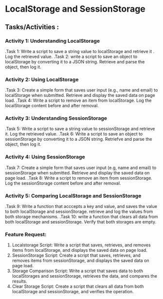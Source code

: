 # LocalStorage and SessionStorage

## Tasks/Activities :

### Activity 1: Understanding LocalStorage

.Task 1: Write a script to save a string value to localStorage and retrieve it . Log the retrieved value.
.Task 2: write a script to save an object to localStorage by converting it to a JSON string. Retrieve and parse the object, then log it.

### Activity 2: Using LocalStorage

.Task 3: Create a simple form that saves user input (e.g., name and email) to localStorage when submitted. Retrieve and display the saved data on page load.
.Task 4: Write a script to remove an item from localStorage. Log the localStorage content before and after removal.

### Activity 3: Understanding SessionStorage

.Task 5: Write a script to save a string value to sessionStorage and retrieve it. Log the retrieved value.
.Task 6: Write a script to save an object to sessionStorage by converting it to a JSON string. Retriefve and parse the object, then log it.

### Activity 4: Using SessionStorage

.Task 7: Create a simple form that saves user input (e.g, name and email) to sessionStorage when submitted. Retrieve and display the saved data on page load.
.Task 8: Write a script to remove an item from sessionStorage. Log the sessionStorage content before and after removal.

### Activity 5: Comparing LocalStorage and SessionStorage

.Task 9: Write a function that acccepts a key and value, and saves the value to both localStorage and sessionStorage. retrieve and log the values from both storage mechanisms.
.Task 10: write a function that clears all data from both localStorage and sessionStorage. Verify that both storages are empty.

### Feature Request:

1. Localstorage Script: Write a script that saves, retrieves, and removes items from localStorage, and displays the saved data on page load.
2. SessionStorage Script: Create a script that saves, retrieves, and removes items from sessionStorage, and displays the saved data on page load.
3. Storage Comparison Script: Write a script that saves data to both localStorages and sessionStorage, retrieves the data, and compares the results.
4. Clear Storage Script: Create a script that clears all data from both localStorage and sessionStorage, and verifies the operation.
